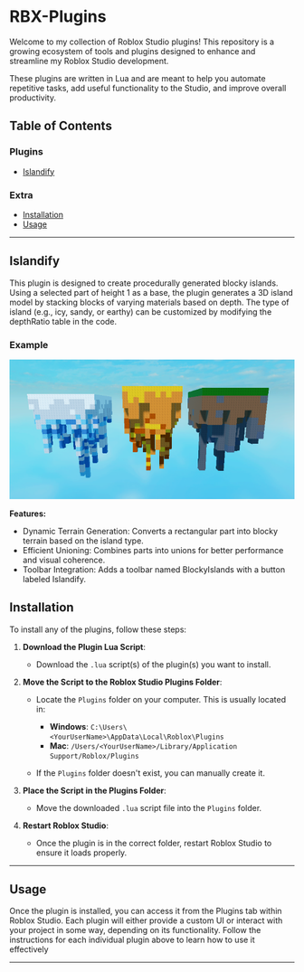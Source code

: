 # RBX-Plugins

Welcome to my collection of Roblox Studio plugins! This repository is a growing ecosystem of tools and plugins designed to enhance and streamline my Roblox Studio development.

These plugins are written in Lua and are meant to help you automate repetitive tasks, add useful functionality to the Studio, and improve overall productivity.

## Table of Contents

### Plugins

- [Islandify](#islandify)

### Extra

- [Installation](#installation)
- [Usage](#usage)


---


## Islandify

This plugin is designed to create procedurally generated blocky islands. Using a selected part of height 1 as a base, the plugin generates a 3D island model by stacking blocks of varying materials based on depth. The type of island (e.g., icy, sandy, or earthy) can be customized by modifying the depthRatio table in the code. 

### Example
<img src="https://github.com/xavierhampton/RBX-Plugins/blob/main/examples/IslandExamples.png">


**Features:**
- Dynamic Terrain Generation: Converts a rectangular part into blocky terrain based on the island type.
- Efficient Unioning: Combines parts into unions for better performance and visual coherence.
- Toolbar Integration: Adds a toolbar named BlockyIslands with a button labeled Islandify.

## Installation

To install any of the plugins, follow these steps:

1. **Download the Plugin Lua Script**:
   - Download the `.lua` script(s) of the plugin(s) you want to install.

2. **Move the Script to the Roblox Studio Plugins Folder**:
   - Locate the `Plugins` folder on your computer. This is usually located in:
     - **Windows**: `C:\Users\<YourUserName>\AppData\Local\Roblox\Plugins`
     - **Mac**: `/Users/<YourUserName>/Library/Application Support/Roblox/Plugins`
   
   - If the `Plugins` folder doesn't exist, you can manually create it.

3. **Place the Script in the Plugins Folder**:
   - Move the downloaded `.lua` script file into the `Plugins` folder.

4. **Restart Roblox Studio**:
   - Once the plugin is in the correct folder, restart Roblox Studio to ensure it loads properly.
---

## Usage

Once the plugin is installed, you can access it from the Plugins tab within Roblox Studio. Each plugin will either provide a custom UI or interact with your project in some way, depending on its functionality. Follow the instructions for each individual plugin above to learn how to use it effectively

---


